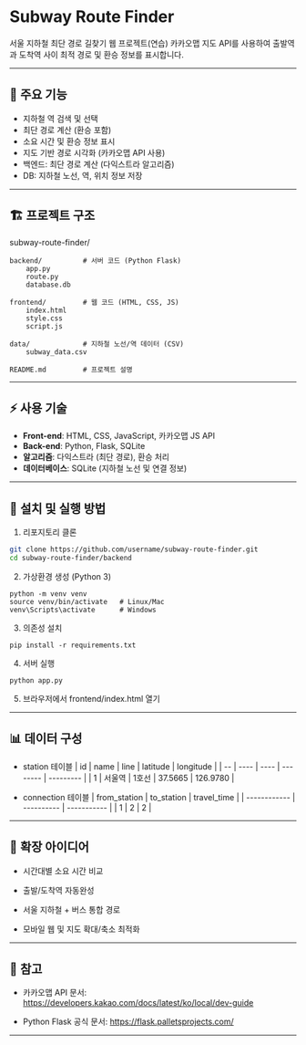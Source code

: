 # Subway Route Finder

서울 지하철 최단 경로 길찾기 웹 프로젝트(연습)
카카오맵 지도 API를 사용하여 출발역과 도착역 사이 최적 경로 및 환승 정보를 표시합니다.

---

## 📌 주요 기능

- 지하철 역 검색 및 선택
- 최단 경로 계산 (환승 포함)
- 소요 시간 및 환승 정보 표시
- 지도 기반 경로 시각화 (카카오맵 API 사용)
- 백엔드: 최단 경로 계산 (다익스트라 알고리즘)
- DB: 지하철 노선, 역, 위치 정보 저장

---

## 🏗️ 프로젝트 구조

subway-route-finder/
    
    backend/          # 서버 코드 (Python Flask)
        app.py
        route.py
        database.db

    frontend/         # 웹 코드 (HTML, CSS, JS)
        index.html
        style.css
        script.js

    data/             # 지하철 노선/역 데이터 (CSV)
        subway_data.csv

    README.md         # 프로젝트 설명

---

## ⚡ 사용 기술

- **Front-end**: HTML, CSS, JavaScript, 카카오맵 JS API
- **Back-end**: Python, Flask, SQLite
- **알고리즘**: 다익스트라 (최단 경로), 환승 처리
- **데이터베이스**: SQLite (지하철 노선 및 연결 정보)

---

## 🚀 설치 및 실행 방법

1. 리포지토리 클론
```bash
git clone https://github.com/username/subway-route-finder.git
cd subway-route-finder/backend
```
2. 가상환경 생성 (Python 3)
```
python -m venv venv
source venv/bin/activate   # Linux/Mac
venv\Scripts\activate      # Windows
```
3. 의존성 설치
```
pip install -r requirements.txt
```
4. 서버 실행
```
python app.py
```
5.  브라우저에서 frontend/index.html 열기

---

## 📊 데이터 구성

- station 테이블
| id | name | line | latitude | longitude |
| -- | ---- | ---- | -------- | --------- |
| 1  | 서울역  | 1호선  | 37.5665  | 126.9780  |

- connection 테이블
| from_station | to_station | travel_time |
| ------------ | ---------- | ----------- |
| 1            | 2          | 2           |

---

## 🎯 확장 아이디어

- 시간대별 소요 시간 비교

- 출발/도착역 자동완성

- 서울 지하철 + 버스 통합 경로

- 모바일 웹 및 지도 확대/축소 최적화

---

## 📝 참고

- 카카오맵 API 문서: https://developers.kakao.com/docs/latest/ko/local/dev-guide

- Python Flask 공식 문서: https://flask.palletsprojects.com/

---
